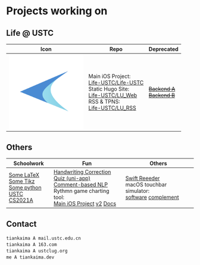 # Projects working on

## Life @ USTC

| Icon |  Repo | Deprecated |
---|---|---
|  <img src="https://github.com/Life-USTC/Life-USTC/blob/main/Docs/Assets/AppIcon.png" width="200" height="200">  | Main iOS Project: <br/> [Life-USTC/Life-USTC](https://github.com/Life-USTC/Life-USTC) <br/> Static Hugo Site: <br/> [Life-USTC/LU_Web](https://github.com/Life-USTC/LU_Web) <br/> RSS & TPNS: <br/> [Life-USTC/LU_RSS](https://github.com/Life-USTC/LU_RSS) | [~~Backend A~~](https://github.com/Life-USTC/LU_Notification) <br/> [~~Backend B~~](https://github.com/Life-USTC/LU_Server) |

## Others

| Schoolwork | Fun | Others |
---|---|---
| [Some LaTeX](https://github.com/tiankaima/thesis) <br/> [Some Tikz](https://github.com/tiankaima/latex-tests) <br/> [Some python](https://github.com/tiankaima/python-tutorial-projects) <br/> [USTC CS2021A](https://github.com/tiankaima/USTC-Homework-CS2021A) | [Handwriting Correction](https://github.com/tiankaima/Handwriting) <br/> [Quiz (uni-app)](https://github.com/tiankaima/uniapp-quiz) <br/> [Comment-based NLP](https://github.com/tiankaima/asoul-comment) <br/> Rythmn game charting tool: <br/> [Main iOS Project](https://github.com/tiankaima/PhiStudioiOS) [v2](https://github.com/tiankaima/PhiStudio-v2) [Docs](https://github.com/tiankaima/MStudioDocs) | [Swift Reeeder](https://github.com/tiankaima/reeeed) <br/> macOS touchbar simulator: <br/> [software](https://github.com/tiankaima/touch-bar-simulator) [complement](https://github.com/tiankaima/KeyboardShortcuts)

## Contact

```txt
tiankaima A mail.ustc.edu.cn
tiankaima A 163.com
tiankaima A ustclug.org
me A tiankaima.dev
```

